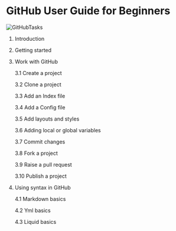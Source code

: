 # GitHub User Guide for Beginners

![GitHubTasks](https://www.programmableweb.com/sites/default/files/GitHub-Launches-Security-Advisory-API.jpg)

1. Introduction

2. Getting started

3. Work with GitHub

	3.1 Create a project

	3.2 Clone a project

	3.3 Add an Index file

	3.4 Add a Config file

	3.5 Add layouts and styles

	3.6 Adding local or global variables

	3.7 Commit changes

	3.8 Fork a project

	3.9 Raise a pull request

	3.10 Publish a project

4. Using syntax in GitHub

	4.1 Markdown basics

	4.2 Yml basics

	4.3 Liquid basics





